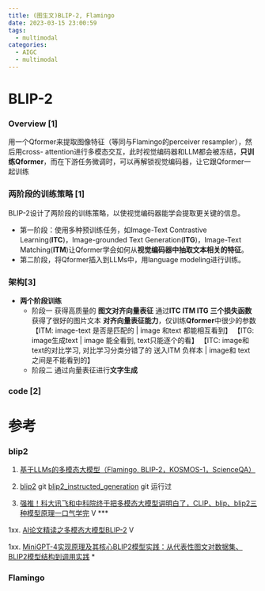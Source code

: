 ```yaml
---
title: (图生文)BLIP-2, Flamingo
date: 2023-03-15 23:00:59
tags:
  - multimodal
categories:
  - AIGC  
  - multimodal
---
```


<p></p>
<!-- more -->

# BLIP-2
### Overview [1]
用一个Qformer来提取图像特征（等同与Flamingo的perceiver resampler），然后用cross- attention进行多模态交互，此时视觉编码器和LLM都会被冻结，**只训练Qformer**，而在下游任务微调时，可以再解锁视觉编码器，让它跟Qformer一起训练

### 两阶段的训练策略 [1]
BLIP-2设计了两阶段的训练策略，以使视觉编码器能学会提取更关键的信息。
+ 第一阶段：使用多种预训练任务，如Image-Text Contrastive Learning(**ITC**)，Image-grounded Text Generation(**ITG**)，Image-Text Matching(**ITM**)让Qformer学会如何从**视觉编码器中抽取文本相关的特征**。
+ 第二阶段，将Qformer插入到LLMs中，用language modeling进行训练。



### 架构[3]
+ **两个阶段训练**
  + 阶段一
    获得高质量的 **图文对齐向量表征**
    通过**ITC ITM  ITG 三个损失函数**获得了很好的图片文本 **对齐向量表征能力**，仅训练**Qformer**中很少的参数
    【ITM:  image-text 是否是匹配的 |    image 和text 都能相互看到】
    【ITG: image生成text |    image 能全看到, text只能逐个的看】
    【ITC: image和text的对比学习, 对比学习分类分错了的  送入ITM 负样本 |  image和 text  之间是不能看到的】
  + 阶段二
    通过向量表征进行**文字生成**

### code [2]

# 参考
### blip2
1.  [基于LLMs的多模态大模型（Flamingo, BLIP-2，KOSMOS-1，ScienceQA）](https://nakaizura.blog.csdn.net/article/details/130757157?spm=1001.2014.3001.5502)

2. [blip2](https://github.com/www6v/LAVIS/tree/main/projects/blip2) git
   [blip2_instructed_generation](https://colab.research.google.com/github/salesforce/LAVIS/blob/main/examples/blip2_instructed_generation.ipynb) git 运行过
   
3.  [强推！科大讯飞和中科院终于把多模态大模型讲明白了，CLIP、blip、blip2三种模型原理一口气学完](https://www.bilibili.com/video/BV1Ek4y1G74J) V *** 

1xx.  [AI论文精读之多模态大模型BLIP-2](https://www.bilibili.com/video/BV18u4y137ZV/) V

1xx. [MiniGPT-4实现原理及其核心BLIP2模型实践：从代表性图文对数据集、BLIP2模型结构到调用实践](https://mp.weixin.qq.com/s?__biz=MzAxMjc3MjkyMg==&mid=2648400402&idx=1&sn=efd84698e6a207b2035995ec2e255417) *

### Flamingo

